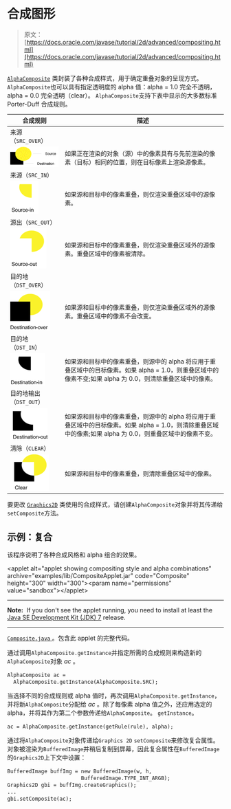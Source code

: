 # 合成图形

> 原文： [https://docs.oracle.com/javase/tutorial/2d/advanced/compositing.html](https://docs.oracle.com/javase/tutorial/2d/advanced/compositing.html)

[`AlphaComposite`](https://docs.oracle.com/javase/8/docs/api/java/awt/AlphaComposite.html) 类封装了各种合成样式，用于确定重叠对象的呈现方式。 `AlphaComposite`也可以具有指定透明度的 alpha 值：alpha = 1.0 完全不透明，alpha = 0.0 完全透明（clear）。 `AlphaComposite`支持下表中显示的大多数标准 Porter-Duff 合成规则。

| 合成规则 | 描述 |
| --- | --- |
| 来源（`SRC_OVER`）
![Source-over compositing](img/85395aa80e20b02cc776d56ce31ed11e.jpg) | 如果正在渲染的对象（源）中的像素具有与先前渲染的像素（目标）相同的位置，则在目标像素上渲染源像素。 |
| 来源（`SRC_IN`）
![Source-in compositing](img/e63ec0d05994afdcc5ae312604160f74.jpg) | 如果源和目标中的像素重叠，则仅渲染重叠区域中的源像素。 |
| 源出（`SRC_OUT`）
![Source-out compositing](img/ad0f2a651322e3cac55513d98ceed0f5.jpg) | 如果源和目标中的像素重叠，则仅渲染重叠区域外的源像素。重叠区域中的像素被清除。 |
| 目的地（`DST_OVER`）
![Destination-over compositing](img/11db5d580b448f1841945d150ea083c1.jpg) | 如果源和目标中的像素重叠，则仅渲染重叠区域外的源像素。重叠区域中的像素不会改变。 |
| 目的地（`DST_IN`）
![Destination-in compositing](img/1aa2993d7f2a286b6111b9215b3baedf.jpg) | 如果源和目标中的像素重叠，则源中的 alpha 将应用于重叠区域中的目标像素。如果 alpha = 1.0，则重叠区域中的像素不变;如果 alpha 为 0.0，则清除重叠区域中的像素。 |
| 目的地输出（`DST_OUT`）
![Destination-out compositing](img/e38722d93c4db177d0f119e6b60601bf.jpg) | 如果源和目标中的像素重叠，则源中的 alpha 将应用于重叠区域中的目标像素。如果 alpha = 1.0，则清除重叠区域中的像素;如果 alpha 为 0.0，则重叠区域中的像素不变。 |
| 清除（`CLEAR`）
![Clear with overlap compositing](img/3b797fb9c52e3bb8aa6bf59d5bd15e1e.jpg) | 如果源和目标中的像素重叠，则清除重叠区域中的像素。 |

要更改 [`Graphics2D`](https://docs.oracle.com/javase/8/docs/api/java/awt/Graphics2D.html) 类使用的合成样式，请创建`AlphaComposite`对象并将其传递给`setComposite`方法。

## 示例：复合

该程序说明了各种合成风格和 alpha 组合的效果。

&lt;applet alt="applet showing compositing style and alpha combinations" archive="examples/lib/CompositeApplet.jar" code="Composite" height="300" width="300"&gt;&lt;param name="permissions" value="sandbox"&gt;&lt;/applet&gt;

* * *

**Note:**  If you don't see the applet running, you need to install at least the [Java SE Development Kit (JDK) 7](http://www.oracle.com/technetwork/java/javase/downloads/index.html) release.

* * *

[``Composite.java`` ](examples/Composite.java)。包含此 applet 的完整代码。

通过调用`AlphaComposite.getInstance`并指定所需的合成规则来构造新的`AlphaComposite`对象 _ac_ 。

```
AlphaComposite ac =
  AlphaComposite.getInstance(AlphaComposite.SRC);

```

当选择不同的合成规则或 alpha 值时，再次调用`AlphaComposite.getInstance`，并将新`AlphaComposite`分配给 _ac_ 。除了每像素 alpha 值之外，还应用选定的 alpha，并将其作为第二个参数传递给`AlphaComposite`。 `getInstance`。

```
ac = AlphaComposite.getInstance(getRule(rule), alpha);

```

通过将`AlphaComposite`对象传递给`Graphics 2D` `setComposite`来修改复合属性。对象被渲染为`BufferedImage`并稍后复制到屏幕，因此复合属性在`BufferedImage`的`Graphics2D`上下文中设置：

```
BufferedImage buffImg = new BufferedImage(w, h,
                        BufferedImage.TYPE_INT_ARGB);
Graphics2D gbi = buffImg.createGraphics();
...
gbi.setComposite(ac);

```